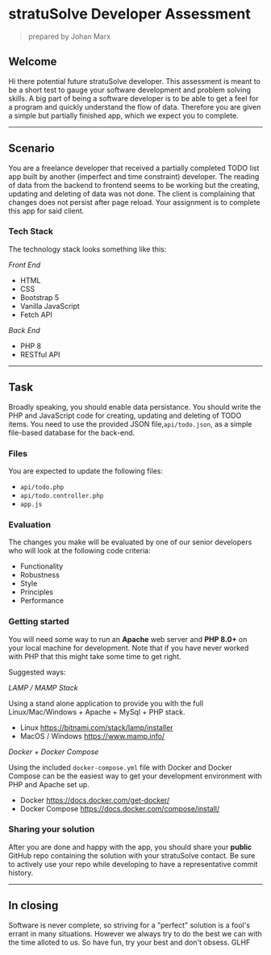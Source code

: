 # stratuSolve Developer Assessment
> prepared by Johan Marx
## Welcome
Hi there potential future stratuSolve developer. This assessment is meant to be a short test to gauge your software development and problem solving skills. 
A big part of being a software developer is to be able to get a feel for a program and quickly understand the flow of data. Therefore you are given a simple but partially finished app, which we expect you to complete.

---
## Scenario
You are a freelance developer that received a partially completed TODO list app built by another (imperfect and time constraint) developer. The reading of data from the backend to frontend seems to be working but the creating, updating and deleting of data was not done. The client is complaining that changes does not persist after page reload. Your assignment is to complete this app for said client.

### Tech Stack
The technology stack looks something like this:

*Front End*
- HTML
- CSS
- Bootstrap 5
- Vanilla JavaScript
- Fetch API

*Back End*
- PHP 8
- RESTful API

---
## Task
Broadly speaking, you should enable data persistance. You should write the PHP and JavaScript code for creating, updating and deleting of TODO items. You need to use the provided JSON file,`api/todo.json`, as a simple file-based database for the back-end.

### Files
You are expected to update the following files:

- `api/todo.php`
- `api/todo.controller.php`
- `app.js`

### Evaluation
The changes you make will be evaluated by one of our senior developers who will look at the following code criteria:

- Functionality
- Robustness
- Style
- Principles
- Performance

### Getting started
You will need some way to run an **Apache** web server and **PHP 8.0+** on your local machine for development. Note that if you have never worked with PHP that this might take some time to get right.

Suggested ways:

*LAMP / MAMP Stack*

Using a stand alone application to provide you with the full Linux/Mac/Windows + Apache + MySql + PHP stack.

- Linux https://bitnami.com/stack/lamp/installer
- MacOS / Windows https://www.mamp.info/

*Docker + Docker Compose*

Using the included `docker-compose.yml` file with Docker and Docker Compose can be the easiest way to get your development environment with PHP and Apache set up.

- Docker https://docs.docker.com/get-docker/
- Docker Compose https://docs.docker.com/compose/install/

### Sharing your solution
After you are done and happy with the app, you should share your **public** GitHub repo containing the solution with your stratuSolve contact. Be sure to actively use your repo while developing to have a representative commit history.

---
## In closing
Software is never complete, so striving for a "perfect" solution is a fool's errant in many situations. However we always try to do the best we can with the time alloted to us. So have fun, try your best and don't obsess. GLHF
